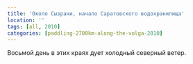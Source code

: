 ```yaml
---
title: 'Около Сызрани, начало Саратовского водохранилища'
location: ''
tags: [all, 2010]
categories: [paddling-2700km-along-the-volga-2010]
---
```


Восьмой день в этих краях дует холодный северный ветер.